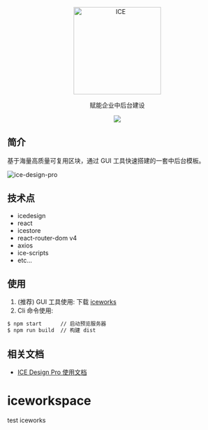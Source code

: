 <p align="center">
  <a href="https://alibaba.github.io/ice">
    <img alt="ICE" src="https://gw.alicdn.com/tfs/TB1FEW2nfDH8KJjy1XcXXcpdXXa-487-132.svg" width="200">
  </a>
</p>
<p align="center">赋能企业中后台建设</p>
<p align="center">
  <a href="https://github.com/alibaba/ice/blob/master/LICENSE"><img src="https://img.shields.io/badge/lisense-MIT-brightgreen.svg"></a>
</p>

## 简介

基于海量高质量可复用区块，通过 GUI 工具快速搭建的一套中后台模板。

![ice-design-pro](https://img.alicdn.com/tfs/TB1_bulmpOWBuNjy0FiXXXFxVXa-1920-1080.png)

## 技术点

- icedesign
- react
- icestore
- react-router-dom v4
- axios
- ice-scripts
- etc...

## 使用

1. (推荐) GUI 工具使用: 下载 [iceworks](https://alibaba.github.io/ice/#/iceworks)
2. Cli 命令使用:

```bash
$ npm start      // 启动预览服务器
$ npm run build  // 构建 dist
```

## 相关文档

- [ICE Design Pro 使用文档](https://github.com/alibaba/ice/wiki#ice-design-pro-%E4%BD%BF%E7%94%A8%E6%96%87%E6%A1%A3)
# iceworkspace
test iceworks
